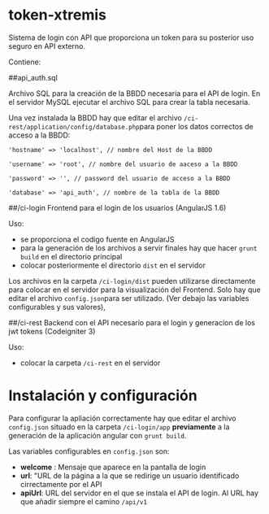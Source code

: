 # token-xtremis
Sistema de login con API que proporciona un token para su posterior uso seguro en API externo.

Contiene:

##api_auth.sql

Archivo SQL para la creación de la BBDD necesaria para el API de  login.
En el servidor MySQL ejecutar el archivo SQL para crear la tabla necesaria.

Una vez instalada la BBDD hay que editar el archivo `/ci-rest/application/config/database.php`para poner los datos correctos de acceso a la BBDD:

`'hostname' => 'localhost', // nombre del Host de la BBDD`

`'username' => 'root', // nombre del usuario de aaceso a la BBDD`

`'password' => '', // password del usuario de acceso a la BBDD`

`'database' => 'api_auth', // nombre de la tabla de la BBDD` 






##/ci-login
Frontend para el login de los usuarios (AngularJS 1.6)

Uso:

* se proporciona el codigo fuente en AngularJS
* para la generación de los archivos a servir finales hay que hacer `grunt build` en el directorio principal
* colocar posteriormente el directorio `dist` en el servidor




Los archivos en la carpeta `/ci-login/dist` pueden utilizarse directamente para colocar en el servidor para la visualización del Frontend. Solo hay que editar el archivo `config.json`para ser utilizado. (Ver debajo las variables configurables y sus valores),



##/ci-rest
Backend con el API necesario para el login y generacion de los jwt tokens (Codeigniter 3)

Uso:

* colocar la carpeta `/ci-rest` en el servidor


# Instalación y configuración

Para configurar la apliación correctamente hay que editar el archivo `config.json` situado en la carpeta `/ci-login/app` **previamente** a la generación de la aplicación angular con `grunt build`.



Las variables configurables en `config.json` son:

* **welcome** :  Mensaje que aparece en la pantalla de login
* **url**: "URL de la página a la que se redirige un usuario identificado cirrectamente por el API
* **apiUrl**: URL del servidor en el que se instala el API de login. Al URL hay que añadir siempre el camino `/api/v1`

